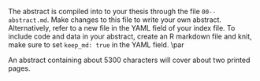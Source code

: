 The abstract is compiled into to your thesis through the file `00--abstract.md`. Make changes to this file to write your own abstract. Alternatively, refer to a new file in the YAML field of your index file. To include code and data in your abstract, create an R markdown file and knit, make sure to set `keep_md: true` in the YAML field.  \par

<!-- Second paragraph of abstract starts here. -->
An abstract containing about 5300 characters will cover about two printed pages.
